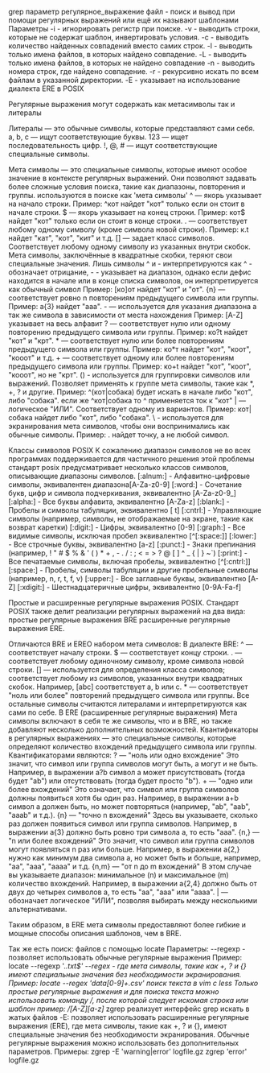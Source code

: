 
grep параметр регулярное_выражение файл - поиск и вывод при помощи регулярных выражений или ещё их называют шаблонами
	Параметры
		-i - игнорировать регистр при поиске.
		-v - выводить строки, которые не содержат шаблон, инвертировать условия.
		-c - выводить количество найденных совпадений вместо самих строк.
		-l - выводить только имена файлов, в которых найдено совпадение.
		-L - выводить только имена файлов, в которых не найдено совпадение
		-n - выводить номера строк, где найдено совпадение.
		-r - рекурсивно искать по всем файлам в указанной директории.
		-E - указывает на использование диалекта ERE в POSIX


Регулярные выражения могут содержать как метасимволы так и литералы

Литералы — это обычные символы, которые представляют сами себя.
	a, b, c — ищут соответствующие буквы.
	123 — ищет последовательность цифр.
	!, @, # — ищут соответствующие специальные символы.
	
Мета символы — это специальные символы, которые имеют особое значение в контексте регулярных выражений. Они позволяют задавать более сложные условия поиска, такие как диапазоны, повторения и группы. используются в поиске как 'мета символы'
	^ — якорь указывает на начало строки.
			Пример: 
				^кот найдет "кот" только если он стоит в начале строки.
	$ — якорь указывает на конец строки.
			Пример: 
				кот$ найдет "кот" только если он стоит в конце строки.
	. — соответствует любому одному символу (кроме символа новой строки).
			Пример:
				 к.t найдет "кат", "кот", "кит" и т.д.
	[] — задает класс символов. Соответствует любому одному символу из указанных внутри скобок. Мета символы, заключённые в квадратные скобки, теряют свои специальные значения. Лишь символы ^ и - интерпретируются как ^ - обозначает отрицание, - - указывает на диапазон, однако если дефис находится в начале или в конце списка символов, он интерпретируется как обычный символ
			Пример: 
				[кo]от найдет "кот" и "от".
	{n} — соответствует ровно n повторениям предыдущего символа или группы.
			Пример: 
				a{3} найдет "aaa".
	- — используется для указания диапазона а так же символа в зависимости от места нахождения
			Пример: 
				[A-Z] указывает на весь алфавит
	? — соответствует нулю или одному повторению предыдущего символа или группы.
			Пример: 
				ко?t найдет "кот" и "крт".
	* — соответствует нулю или более повторениям предыдущего символа или группы.
			Пример: 
				ко*т найдет "кот", "коот", "кооот" и т.д.
	+ — соответствует одному или более повторениям предыдущего символа или группы.
			Пример: 
				ко+t найдет "кот", "коот", "кооот", но не "крт".
	() - используется для группировки символов или выражений. Позволяет применять к группе мета символы, такие как *, +, ? и другие.
			Пример: 
				^(кот|собака) будет искать в начале либо "кот", либо "собака". если же ^кот|собака то ^ применяется ток к "кот"
	| — логическое "ИЛИ". Соответствует одному из вариантов.
			Пример: 
				кот|собака найдет либо "кот", либо "собака".
	\ - используется для экранирования мета символов, чтобы они воспринимались как обычные символы.
			Пример: 
				. найдет точку, а не любой символ.


Классы символов POSIX
К сожалению диапазон символов не во всех программах поддерживается для частичного решения этой проблемы стандарт posix предусматривает несколько классов символов, описывающие диапазоны символов.
	[:alnum:] - Алфавитно-цифровые символы, эквивалентен диапазона[A-Za-z0-9]
	[:word:] - Сочетание букв, цифр и символа подчеркивания, эквивалентно [A-Za-z0-9_]
	[:alpha:] - Все буквы алфавита, эквивалентно [A-Za-z]
	[:blank:] - Пробелы и символы табуляции, эквивалентно [ t]
	[:cntrl:] - Управляющие символы (например, символы, не отображаемые на экране, такие как возврат каретки)
	[:digit:] - Цифры, эквивалентно [0-9]
	[:graph:] - Все видимые символы, исключая пробел эквивалентно [^[:space:]]
	[:lower:] - Все строчные буквы, эквивалентно [a-z]
	[:punct:] - Знаки препинания (например, ! " # $ % & ' ( ) * + , - . / : ; < = > ? @ [  ] ^ _  { | } ~`)
	[:print:] - Все печатаемые символы, включая пробелы, эквивалентно [^[:cntrl:]]
	[:space:] - Пробелы, символы табуляции и другие пробельные символы (например, n, r, t, f, v)
	[:upper:] - Все заглавные буквы, эквивалентно [A-Z]
	[:xdigit:] - Шестнадцатеричные цифры, эквивалентно [0-9A-Fa-f]

Простые и расширенные регулярные выражения POSIX. Стандарт POSIX также делит реализации регулярных выражений на два вида: 
простые регулярные выражения BRE 
расширенные регулярные выражения ERE.

Отличаются BRE и EREО набором мета символов:
	В диалекте BRE:
		^ — соответствует началу строки.
		$ — соответствует концу строки.
		. — соответствует любому одиночному символу, кроме символа новой строки.
		[] — используется для определения класса символов; соответствует любому из символов, указанных внутри квадратных скобок. Например, [abc] соответствует a, b или c.
		* — соответствует "ноль или более" повторений предыдущего символа или группы.
		Все остальные символы считаются литералами и интерпретируются как сами по себе.
    В ERE (расширенные регулярные выражения) 
	    Мета символы включают в себя те же символы, что и в BRE, но также добавляют несколько дополнительных возможностей. Квантификаторы в регулярных выражениях — это специальные символы, которые определяют количество вхождений предыдущего символа или группы.
	    Квантификаторами являются:
			? — "ноль или одно вхождение"
				Это значит, что символ или группа символов могут быть, а могут и не быть.
				Например, в выражении a?b символ a может присутствовать (тогда будет "ab") или отсутствовать (тогда будет просто "b").
			+ — "одно или более вхождений"
				Это означает, что символ или группа символов должны появиться хотя бы один раз.
				Например, в выражении a+b символ a должен быть, но может повторяться (например, "ab", "aab", "aaab" и т.д.).
			{n} — "точно n вхождений"
				Здесь вы указываете, сколько раз должен появиться символ или группа символов.
				Например, в выражении a{3} должно быть ровно три символа a, то есть "aaa".
			{n,} — "n или более вхождений"
				Это значит, что символ или группа символов могут появляться n раз или больше.
				Например, в выражении a{2,} нужно как минимум два символа a, но может быть и больше, например, "aa", "aaa", "aaaa" и т.д.
			{n,m} — "от n до m вхождений"
				В этом случае вы указываете диапазон: минимальное (n) и максимальное (m) количество вхождений.
				Например, в выражении a{2,4} должно быть от двух до четырех символов a, то есть "aa", "aaa" или "aaaa".
			| — обозначает логическое "ИЛИ", позволяя выбирать между несколькими альтернативами.
		
Таким образом, в ERE мета символы предоставляют более гибкие и мощные способы описания шаблонов, чем в BRE.


Так же есть поиск: файлов с помощью
locate
	Параметры:
		--regexp - позволяет использовать обычные регулярные выражения
			Пример: locate --regexp '.*.txt$'
		--regex - где мета символы, такие как +, ? и {} имеют специальные значения без необходимости экранирования.
			Пример: locate --regex 'data[0-9]+.csv'
поиск текста в vim с less
		Только простые регулярные выражения и для поиска текста можно использовать команду /, после которой следует искомая строка или шаблон пример: /[A-Z][a-z]*
zgrep реализует интерфейс grep искать в жатых файлов
	-E: позволяет использовать расширенные регулярные выражения (ERE), где мета символы, такие как +, ? и {}, имеют специальные значения без необходимости экранирования. Обычные регулярные выражения можно использовать без дополнительных параметров.
		Примеры:
			zgrep -E 'warning|error' logfile.gz
			zgrep 'error' logfile.gz




